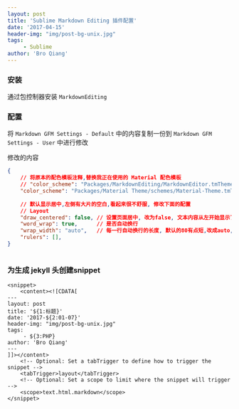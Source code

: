 ```yaml
---
layout: post
title: 'Sublime Markdown Editing 插件配置'
date: '2017-04-15'
header-img: "img/post-bg-unix.jpg"
tags:
     - Sublime
author: 'Bro Qiang'
---
```


### 安装

通过包控制器安装 `MarkdownEditing`

### 配置

将 `Markdown GFM Settings - Default` 中的内容复制一份到 `Markdown GFM Settings - User` 中进行修改

修改的内容

```json
{
    // 将原本的配色模板注释,替换我正在使用的 Material 配色模板
    // "color_scheme": "Packages/MarkdownEditing/MarkdownEditor.tmTheme",
    "color_scheme": "Packages/Material Theme/schemes/Material-Theme.tmTheme",
    
    // 默认显示居中,左侧有大片的空白,看起来很不舒服, 修改下面的配置
    // Layout
    "draw_centered": false, // 设置页面居中, 改为false, 文本内容从左开始显示了
    "word_wrap": true,      // 是否自动换行
    "wrap_width": "auto",   // 每一行自动换行的长度, 默认的80有点短,改成auto, 可以根据屏幕自适应
    "rulers": [],
}
    
```

### 为生成 jekyll 头创建snippet

```
<snippet>
    <content><![CDATA[
---
layout: post
title: '${1:标题}'
date: '2017-${2:01-07}'
header-img: "img/post-bg-unix.jpg"
tags:
     - ${3:PHP}
author: 'Bro Qiang'
---
]]></content>
    <!-- Optional: Set a tabTrigger to define how to trigger the snippet -->
    <tabTrigger>layout</tabTrigger>
    <!-- Optional: Set a scope to limit where the snippet will trigger -->
    <scope>text.html.markdown</scope>
</snippet>
```